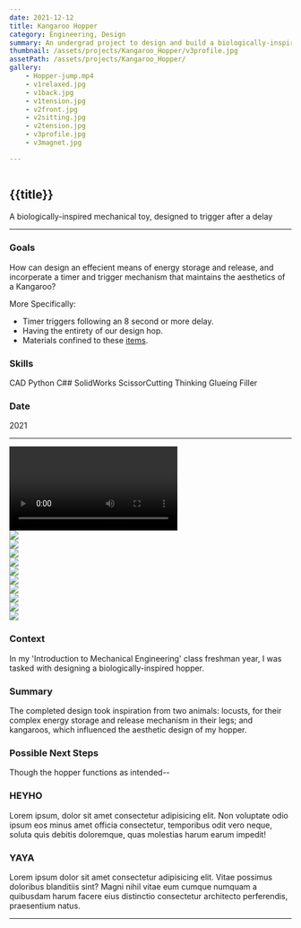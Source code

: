```yaml
---
date: 2021-12-12
title: Kangaroo Hopper
category: Engineering, Design
summary: An undergrad project to design and build a biologically-inspired mechanical hopper.
thumbnail: /assets/projects/Kangaroo_Hopper/v3profile.jpg
assetPath: /assets/projects/Kangaroo_Hopper/
gallery:
    - Hopper-jump.mp4
    - v1relaxed.jpg
    - v1back.jpg
    - v1tension.jpg
    - v2front.jpg
    - v2sitting.jpg
    - v2tension.jpg
    - v3profile.jpg
    - v3magnet.jpg

---
```

<article class="flow">
    <div class="article__hero grid grid--hero">
        <div class="grid__item--hero-image">
            <img src="{{thumbnail}}" alt="">
        </div>
        <div class="grid__item--hero-text flow">
            <h2>{{title}}</h2>
            <p>A biologically-inspired mechanical toy, designed to trigger after a delay</p>
        </div>
    </div>
    <hr>
    <div class="article__section grid grid--thirds">
        <div class="grid__item--thirds-main">
            <h3>Goals</h3>
            <p>How can design an effecient means of energy storage and release, and incorperate a timer and trigger mechanism that maintains the aesthetics of a Kangaroo?</p>    
            <p>More Specifically:</p>
            <ul>
                <li>Timer triggers following an 8 second or more delay.</li>
                <li>Having the entirety of our design hop.</li>
                <li>Materials confined to these <a href="" target="_blank">items</a>.</li>
            </ul>
        </div>
        <div class="grid__item--thirds-top">
            <h3>Skills</h3>
            <div class="tag-collection">
                <a href"/projects/" class="tag-collection__item">CAD</a>
                <a href"/projects/" class="tag-collection__item">Python</a>
                <a href"/projects/" class="tag-collection__item">C##</a>
                <a href"/projects/" class="tag-collection__item">SolidWorks</a>
                <a href"/projects/" class="tag-collection__item">ScissorCutting</a>
                <a href"/projects/" class="tag-collection__item">Thinking</a>
                <a href"/projects/" class="tag-collection__item">Glueing</a>
                <a href"/projects/" class="tag-collection__item">Filler</a>
            </div>
        </div>
        <div class="grid__item--thirds-bottom">
            <h3>Date</h3>
            <p>2021</p>
        </div>
    </div>
    <hr>
    <div class="margin article__section flow">
        <video class="" autoplay loop> 
            <source src="{{assetPath}}Hopper-jump.mp4" type="video/mp4">
        </video>
        <div class="grid grid--gallery">
            <div class="grid__item --sm"><img src="{{assetPath}}v1back.jpg"/></div>
            <div class="grid__item --md"><img src="{{assetPath}}v1relaxed.jpg"/></div>
            <div class="grid__item --sm"><img src="{{assetPath}}v1sketch.jpg"/></div>
            <div class="grid__item --sm"><img src="{{assetPath}}v1tension.jpg"/></div>
            <div class="grid__item --sm"><img src="{{assetPath}}v2front.jpg"/></div>
            <div class="grid__item --sm"><img src="{{assetPath}}v2sitting.jpg"/></div>
            <div class="grid__item --horizontal"><img src="{{assetPath}}v2sketch.jpg"/></div>
            <div class="grid__item --sm"><img src="{{assetPath}}v2tension.jpg"/></div>
            <div class="grid__item --lg"><img src="{{assetPath}}v3magnet.jpg"/></div>
            <div class="grid__item --sm"><img src="{{assetPath}}v3profile.jpg"/></div>
        </div>
    </div>
    <div class="wrapper article__section flow">
        <div>
            <h3>Context</h3>
            <p>In my 'Introduction to Mechanical Engineering' class freshman year, I was tasked with designing a biologically-inspired hopper.</p>
        </div>
        <div>
            <h3>Summary</h3>
            <p>The completed design took inspiration from two animals: locusts, for their complex energy storage and release mechanism in their legs; and kangaroos, which influenced the aesthetic design of my hopper.</p>
        </div>
        <div>
            <h3>Possible Next Steps</h3>
            <p>Though the hopper functions as intended-- </p>
        </div>
        <div>
            <h3>HEYHO</h3>
            <p>Lorem ipsum, dolor sit amet consectetur adipisicing elit. Non voluptate odio ipsum eos minus amet officia consectetur, temporibus odit vero neque, soluta quis debitis doloremque, quas molestias harum earum impedit! </p>
        </div>
        <div>
            <h3>YAYA</h3>
            <p>Lorem ipsum dolor sit amet consectetur adipisicing elit. Vitae possimus doloribus blanditiis sint? Magni nihil vitae eum cumque numquam a quibusdam harum facere eius distinctio consectetur architecto perferendis, praesentium natus. </p>
        </div>
    </div>
    <hr>
    <!-- related projects done in .njk -->
</article>





<!-- 
<div class="article__section">
    <div class="section-image">
        <img src="{{image}}"/>
    </div> 
    <div class="section-text">
        <h3>Assignment</h3>
        <p>In my 'Introduction to Mechanical Engineering' class freshman year, I was tasked with designing a biologically-inspired hopper. The goal of this project was to analyze and implement a means to store potential energy and release it making the hopper jump.</p>
        <p>Project guidelines were:</p>
        <ul>
            <li>Designing a trigger and/or timer following an 8 second or more delay.</li>
            <li>Having the entirety of our design hop.</li>
            <li>Define a personal design goal to incorporate.</li>
        </ul>
        <p>Materials for the project were limited to a kit provided to us.</p>
        <a href="" target="_blank">Click here for extensive list</a>
    </div>     
</div>
<div>
    <h3>Final Design</h3>
    <p>The completed design took inspiration from two animals: locusts, for their complex energy storage and release mechanism in their legs; and kangaroos, which influenced the aesthetic design of my hopper.</p>

        <h3>Data</h3>
        <p>I measured this hopper as a rotational hopper. Due to a dowel I added to have the rubber band pull in a certain direction this isn’t an exact measurement. The total mass of my hopper ended up being .048kg (48g). Assuming that U=.229 is accurate. My hopper would have an estimated peak height of .48 meters the actual height of the jump was .1 meters giving my hopper an efficiency of ~20%</p>
<h2>Design Process</h2>
<p>All iterations were designed in SOLIDWORKS2021 before being lasercut on an Epilog Machine</p>
<div class="article__section">
    <div class="section-text">
        <h3>Construction of Prototype 1</h3>
        
        <p>Originally, I chose a deer as the design inspiration, thought my sketches quickly highlighted the complications of an effecient jumping quadruped. Rather than getting four legs to jump, I opted for a bipedal animal. Hence, the appearance of my hopper takes after the kangaroo, emphasizing its distinctive hind-leg-driven movement and balanced stance.</p>
        
        <p>With regards to the mechanics of my hopper, I wanted to incorperate the latch-and-snap mechanism found in various jumping insects. For example, locusts can leap several times their body length by spring-loading their hind legs, bending the joints backward, locking them in place with a specialized mechanism. When released, the legs snap downward, propelling the insect forward like a biological catapult.</p>
        <img src="{{assetPath}}v1sketch.jpg"/>
        <p>My initial prototype explored the mechanical aspects of the hopper, more specifically, it was a proof-of-concept for the latch-and-snap design sketched and its application on a double hinged leg.</p>
        <br>
        
        <p>Additionally, I brainstormed ideas for a timer which included...</p>
        <br>
        <img src="{{assetPath}}v1tension.jpg"/>
        <img src="{{assetPath}}v1relaxed.jpg"/>
        <img src="{{assetPath}}v1back.jpg"/>
        <p> A short dowel connects the body to the thighs by swivel joints. A second, longer dowel runs through the knee joints of the left and right legs. A rubberband is run from one knee dowel, then under its hip, wrap over the notch on the back and under the other sides hip, and finaly hooked on the other knee giving elasticity to the legs when when compressed. Two levers on either side of the body act as triggers, hooking the shins in place.</p>
        <div>
            <h4>Prototype Challenges</h4>
            <p>This prototype focused primarily on the function of the legs and trigger. While it successfully demonstrated hopping, it presented several challenges:
                <li>Scale was too small to integrate additional components, like timer.</li>
                <li>Inconsistent trigger mechanism due to friction on lever hinge and between lever hooks and shins.</li>
                <li>Difficulty balancing model on legs due to lack of feet and freely rotating knees.</li>
                <li>Inconvenient design for resetting legs.</li>

        <h3>Construction of Prototype 2</h3>
        <p>The next iteration addressed these limitations, improving both function and form.</p>
        <img src="{{assetPath}}v2sketch.jpg"/>
        <p>This is what I improved on</p>
        <ul>
            <li>Increased the scructure adding two kangaroo silluhettes </li>
            <li>Leg Mechanics & Stability– The dowel connecting the knees now runs along a track to prevent hyperextension.</li>
            <li>Internal Rubber Band System– Moved from external placement to inside the structure, optimizing efficiency.</li>
            <li>Reliable Locking Mechanism– Additional space allowed for a more effective locking system, preventing unintended movement.</li>
        </ul>
        <img src="{{assetPath}}v2tension.jpg"/>
        <img src="{{assetPath}}v2front.jpg"/>
        <img src="{{assetPath}}v2sitting.jpg"/>
        <div>
            <h4>Prototype Challenges</h4>
            <p>what went wrong with prototype 2</p>
            <ul>
                <li>thing 1</li>
                <li>thing 2</li>
                <li>thing 3</li>
            </ul>
        </div>
    </div>
    <div>
        <h3>Fine-tuning to achieve the final version</h3>
        
        <p>My 3rd model eventually became my last. I added a tail piece that would act as extra stability, and I turned the legs into one piece. The dowel at the knee remained and I also added a track for the 3/8 ball to roll down onto the see saw. With some minor tweaks to the overall shape the ball was able to consistently trigger. Furthermore, I had issues with...</p>
        <img src="{{assetPath}}v3profile.jpg"/>
        <img src="{{assetPath}}v3magnet.jpg"/>
        <div>
            <h4>Timer</h4>
            <p>All that remained was a timer. The track that I had initially wanted to do did not provide enough delay, so I added arms that, unless all the way down prevented the ball from rolling. In order to delay the arms I had the arms hold one magnet and placed a magnet up by the mouth. In between the two magnets I stuck an earplug that would slowly separate the arms to where the magnets could not hold on anymore.</p>
        </div>
    </div>
</div>
<h3>Current Challenge & Possible Next Steps</h3>
<div class>
    <p></p>
</div> 
-->